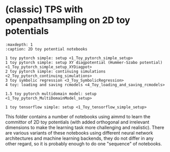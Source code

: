 # (classic) TPS with openpathsampling on 2D toy potentials

```{toctree}
:maxdepth: 1
:caption: 2D toy potential notebooks

1 toy pytorch simple: setup <1_Toy_pytorch_simple_setup>
1 toy pytorch simple: setup XY diagpotential (Hummer-Szabo potential) <1_Toy_pytorch_simple_setup_XYDiagpot>
2 toy pytorch simple: continuing simulations <2_Toy_pytorch_continuing_simulations>
3 toy symbolic regression <3_Toy_SymbolicRegression>
4 toy: loading and saving rcmodels <4_Toy_loading_and_saving_rcmodels>

1.5 toy pytorch multidomain model: setup <1_Toy_pytorch_MultiDomainModel_setup>

1 toy tensorflow simple: setup <1_Toy_tensorflow_simple_setup>
```

This folder contains a number of notebooks using aimmd to learn the committor of 2D toy potentials (with added orthogonal and irrelevant dimensions to make the learning task more challenging and realistic).
There are various variants of these notebooks using different neural network architectures and machine learning backends, they do not differ in any other regard, so it is probably enough to do one "sequence" of notebooks.
